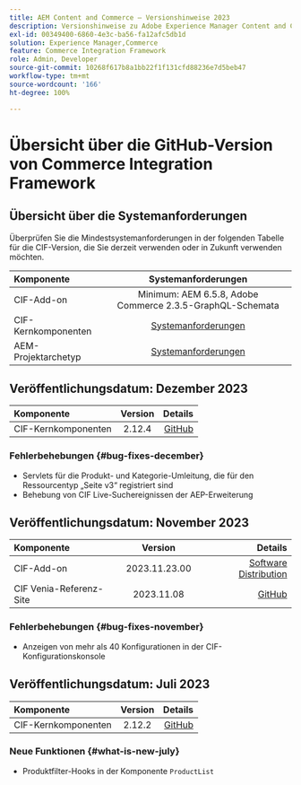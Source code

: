 ```yaml
---
title: AEM Content and Commerce – Versionshinweise 2023
description: Versionshinweise zu Adobe Experience Manager Content and Commerce 2023.
exl-id: 00349400-6860-4e3c-ba56-fa12afc5db1d
solution: Experience Manager,Commerce
feature: Commerce Integration Framework
role: Admin, Developer
source-git-commit: 10268f617b8a1bb22f1f131cfd88236e7d5beb47
workflow-type: tm+mt
source-wordcount: '166'
ht-degree: 100%

---
```


# Übersicht über die GitHub-Version von Commerce Integration Framework

## Übersicht über die Systemanforderungen

Überprüfen Sie die Mindestsystemanforderungen in der folgenden Tabelle für die CIF-Version, die Sie derzeit verwenden oder in Zukunft verwenden möchten.

| Komponente | Systemanforderungen |
|:-------|:-----------------------------------------------------------------------------------------------:|
| CIF-Add-on | Minimum: AEM 6.5.8, Adobe Commerce 2.3.5-GraphQL-Schemata |
| CIF-Kernkomponenten | [Systemanforderungen](https://github.com/adobe/aem-core-cif-components/blob/master/VERSIONS.md) |
| AEM-Projektarchetyp | [Systemanforderungen](https://github.com/adobe/aem-project-archetype/blob/master/VERSIONS.md) |

## Veröffentlichungsdatum: Dezember 2023

| Komponente | Version | Details |
|:-------|:-------:|-----------------------------------------------------------------------------------------------------------:|
| CIF-Kernkomponenten | 2.12.4 | [GitHub](https://github.com/adobe/aem-core-cif-components/releases/tag/core-cif-components-reactor-2.12.4) |

### Fehlerbehebungen {#bug-fixes-december}

* Servlets für die Produkt- und Kategorie-Umleitung, die für den Ressourcentyp „Seite v3“ registriert sind
* Behebung von CIF Live-Suchereignissen der AEP-Erweiterung

## Veröffentlichungsdatum: November 2023

| Komponente | Version | Details |
|:-------|:-------------:|----------------------------------------------------------------------------------------------------------------------------------------------------------------------------------------------------------------------------------------------------:|
| CIF-Add-on | 2023.11.23.00 | [Software Distribution](https://experience.adobe.com/#/downloads/content/software-distribution/en/aem.html?package=%2Fcontent%2Fsoftware-distribution%2Fen%2Fdetails.html%2Fcontent%2Fdam%2Faem%2Fpublic%2Faem-commerce-addon-65-2023.11.23.00.zip) |
| CIF Venia-Referenz-Site | 2023.11.08 | [GitHub](https://github.com/adobe/aem-cif-guides-venia/releases/tag/venia-2023.11.08) |

### Fehlerbehebungen {#bug-fixes-november}

* Anzeigen von mehr als 40 Konfigurationen in der CIF-Konfigurationskonsole

## Veröffentlichungsdatum: Juli 2023

| Komponente | Version | Details |
|:-------|:-------:|--------------------------------------------------------------------------------------------------------------:|
| CIF-Kernkomponenten | 2.12.2 | [GitHub](https://github.com/adobe/aem-core-cif-components/releases/tag/core-cif-components-reactor-2.12.2) |

### Neue Funktionen {#what-is-new-july}

* Produktfilter-Hooks in der Komponente `ProductList`
